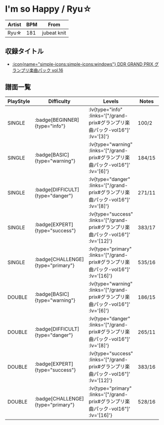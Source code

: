 # I'm so Happy / Ryu☆

|Artist|BPM|From|
|------|---|----|
|Ryu☆|181|jubeat knit|

## 収録タイトル

- [ :icon{name="simple-icons:simple-icons:windows"} DDR GRAND PRIX グランプリ楽曲パック vol.16](/grand-prix#グランプリ楽曲パック-vol16)

## 譜面一覧

|PlayStyle|Difficulty|Levels|Notes|Movie|
|---------|----------|------|-----|-----|
|SINGLE| :badge[BEGINNER]{type="info"} | :lv{type="info" :links='["/grand-prix#グランプリ楽曲パック-vol16"]' :lv='[3]'} |100/2||
|SINGLE| :badge[BASIC]{type="warning"} | :lv{type="warning" :links='["/grand-prix#グランプリ楽曲パック-vol16"]' :lv='[6]'} |184/15||
|SINGLE| :badge[DIFFICULT]{type="danger"} | :lv{type="danger" :links='["/grand-prix#グランプリ楽曲パック-vol16"]' :lv='[8]'} |271/11||
|SINGLE| :badge[EXPERT]{type="success"} | :lv{type="success" :links='["/grand-prix#グランプリ楽曲パック-vol16"]' :lv='[12]'} |383/17||
|SINGLE| :badge[CHALLENGE]{type="primary"} | :lv{type="primary" :links='["/grand-prix#グランプリ楽曲パック-vol16"]' :lv='[16]'} |535/16||
|DOUBLE| :badge[BASIC]{type="warning"} | :lv{type="warning" :links='["/grand-prix#グランプリ楽曲パック-vol16"]' :lv='[6]'} |186/15||
|DOUBLE| :badge[DIFFICULT]{type="danger"} | :lv{type="danger" :links='["/grand-prix#グランプリ楽曲パック-vol16"]' :lv='[8]'} |265/11||
|DOUBLE| :badge[EXPERT]{type="success"} | :lv{type="success" :links='["/grand-prix#グランプリ楽曲パック-vol16"]' :lv='[12]'} |383/16||
|DOUBLE| :badge[CHALLENGE]{type="primary"} | :lv{type="primary" :links='["/grand-prix#グランプリ楽曲パック-vol16"]' :lv='[16]'} |528/16||

